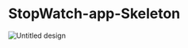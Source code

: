 # StopWatch-app-Skeleton
![Untitled design](https://github.com/user-attachments/assets/b83eb057-ee66-4bd8-87bd-019a1db4f53b)


